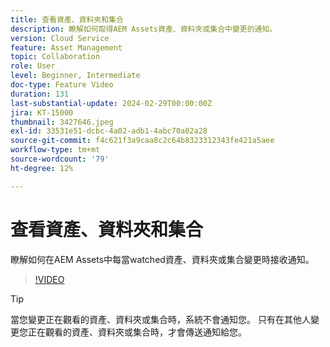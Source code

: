 ```yaml
---
title: 查看資產、資料夾和集合
description: 瞭解如何取得AEM Assets資產、資料夾或集合中變更的通知。
version: Cloud Service
feature: Asset Management
topic: Collaboration
role: User
level: Beginner, Intermediate
doc-type: Feature Video
duration: 131
last-substantial-update: 2024-02-29T00:00:00Z
jira: KT-15000
thumbnail: 3427646.jpeg
exl-id: 33531e51-dcbc-4a02-adb1-4abc70a02a28
source-git-commit: f4c621f3a9caa8c2c64b8323312343fe421a5aee
workflow-type: tm+mt
source-wordcount: '79'
ht-degree: 12%

---
```


# 查看資產、資料夾和集合

瞭解如何在AEM Assets中每當watched資產、資料夾或集合變更時接收通知。

>[!VIDEO](https://video.tv.adobe.com/v/3427646/?learn=on)

>[!TIP]
>
> 當您變更正在觀看的資產、資料夾或集合時，系統不會通知您。 只有在其他人變更您正在觀看的資產、資料夾或集合時，才會傳送通知給您。
